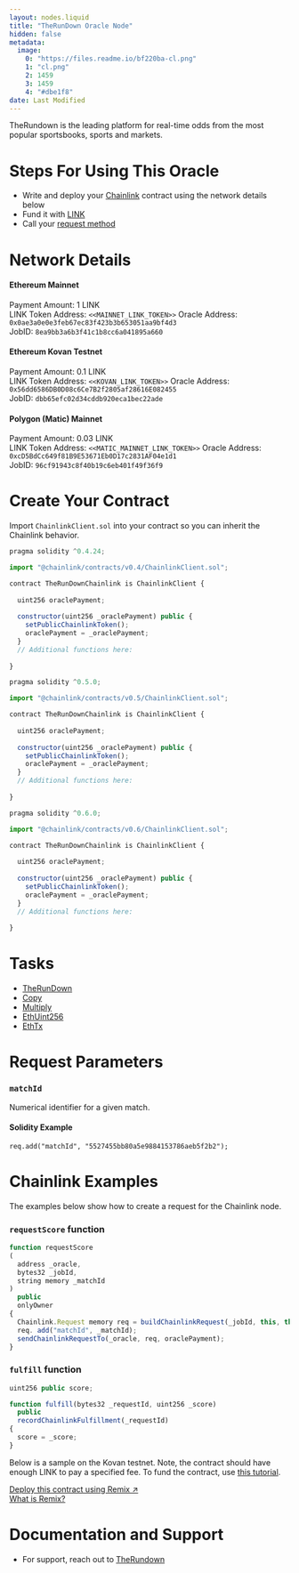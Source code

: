 ```yaml
---
layout: nodes.liquid
title: "TheRunDown Oracle Node"
hidden: false
metadata: 
  image: 
    0: "https://files.readme.io/bf220ba-cl.png"
    1: "cl.png"
    2: 1459
    3: 1459
    4: "#dbe1f8"
date: Last Modified
---
```

TheRundown is the leading platform for real-time odds from the most popular sportsbooks, sports and markets.

# Steps For Using This Oracle

- Write and deploy your [Chainlink](https://docs.chain.link/docs/example-walkthrough) contract using the network details below
- Fund it with [LINK](../link-token-contracts)
- Call your [request method](#section-chainlink-examples)

# Network Details

#### Ethereum Mainnet
Payment Amount: 1 LINK  
LINK Token Address: `<<MAINNET_LINK_TOKEN>>` 
Oracle Address: `0x0ae3a0e0e3feb67ec83f423b3b653051aa9bf4d3`  
JobID: `8ea9bb3a6b3f41c1b8cc6a041895a660`  

#### Ethereum Kovan Testnet
Payment Amount: 0.1 LINK  
LINK Token Address: `<<KOVAN_LINK_TOKEN>>`
Oracle Address: `0x56dd6586DB0D08c6Ce7B2f2805af28616E082455`  
JobID: `dbb65efc02d34cddb920eca1bec22ade`  

#### Polygon (Matic) Mainnet
Payment Amount: 0.03 LINK  
LINK Token Address: `<<MATIC_MAINNET_LINK_TOKEN>>` 
Oracle Address: `0xcD5BdCc649f81B9E53671Eb0D17c2831AF04e1d1`  
JobID: `96cf91943c8f40b19c6eb401f49f36f9`  

# Create Your Contract

Import `ChainlinkClient.sol` into your contract so you can inherit the Chainlink behavior.

```javascript Solidity 4
pragma solidity ^0.4.24;

import "@chainlink/contracts/v0.4/ChainlinkClient.sol";

contract TheRunDownChainlink is ChainlinkClient {
  
  uint256 oraclePayment;
  
  constructor(uint256 _oraclePayment) public {
    setPublicChainlinkToken();
    oraclePayment = _oraclePayment;
  }
  // Additional functions here:
  
}
```
```javascript Solidity 5
pragma solidity ^0.5.0;

import "@chainlink/contracts/v0.5/ChainlinkClient.sol";

contract TheRunDownChainlink is ChainlinkClient {
  
  uint256 oraclePayment;
  
  constructor(uint256 _oraclePayment) public {
    setPublicChainlinkToken();
    oraclePayment = _oraclePayment;
  }
  // Additional functions here:
  
}
```
```javascript Solidity 6
pragma solidity ^0.6.0;

import "@chainlink/contracts/v0.6/ChainlinkClient.sol";

contract TheRunDownChainlink is ChainlinkClient {
  
  uint256 oraclePayment;
  
  constructor(uint256 _oraclePayment) public {
    setPublicChainlinkToken();
    oraclePayment = _oraclePayment;
  }
  // Additional functions here:
  
}
```

# Tasks
* <a href="https://market.link/adapters/73674a2e-9085-4875-adc7-3c2930180b44/data-sources" target="_blank">TheRunDown</a>
* [Copy](../adapters#copy)
* [Multiply](../adapters#multiply)
* [EthUint256](../adapters#ethuint256)
* [EthTx](../adapters#ethtx)

# Request Parameters
### `matchId`
Numerical identifier for a given match.
#### Solidity Example
`req.add("matchId", "5527455bb80a5e9884153786aeb5f2b2");`

# Chainlink Examples

The examples below show how to create a request for the Chainlink node.

### `requestScore` function

```javascript
function requestScore
(
  address _oracle,
  bytes32 _jobId,
  string memory _matchId
)
  public
  onlyOwner
{
  Chainlink.Request memory req = buildChainlinkRequest(_jobId, this, this.fulfill.selector);
  req. add("matchId", _matchId);
  sendChainlinkRequestTo(_oracle, req, oraclePayment);
}
```
### `fulfill` function

```javascript
uint256 public score;

function fulfill(bytes32 _requestId, uint256 _score)
  public
  recordChainlinkFulfillment(_requestId)
{
  score = _score;
}
```

Below is a sample on the Kovan testnet. Note, the contract should have enough LINK to pay a specified fee. To fund the contract, use [this tutorial](../fund-your-contract).

<div class="row text-center center">
<div class="col-xs-12 col-md-6 col-md-offset-3">
<a href="https://remix.ethereum.org/#version=soljson-v0.6.7+commit.b8d736ae.js&optimize=false&evmVersion=null&gist=eeb0e1b523ebc0ace072190f0e743c01" target="_blank" class="cl-button--ghost solidity-tracked">Deploy this contract using Remix ↗</a>
</div>
<div class="col-xs-12 col-md-6 col-md-offset-3">
<a href="https://docs.chain.link/docs/example-walkthrough" target="_blank">What is Remix?</a>
</div>
</div>

# Documentation and Support
- For support, reach out to [TheRundown](https://therundown.io/contact)